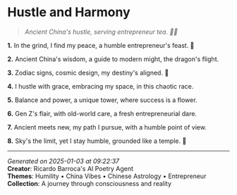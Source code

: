 # Hustle and Harmony

> *Ancient China's hustle, serving entrepreneur tea. 💼🌙*

**1.** In the grind, I find my peace, a humble entrepreneur's feast. 🌟


**2.** Ancient China's wisdom, a guide to modern might, the dragon's flight.


**3.** Zodiac signs, cosmic design, my destiny's aligned. 🌌


**4.** I hustle with grace, embracing my space, in this chaotic race.


**5.** Balance and power, a unique tower, where success is a flower.


**6.** Gen Z's flair, with old-world care, a fresh entrepreneurial dare.


**7.** Ancient meets new, my path I pursue, with a humble point of view.


**8.** Sky's the limit, yet I stay humble, grounded like a temple. 🕋



---

*Generated on 2025-01-03 at 09:22:37*  
**Creator**: Ricardo Barroca's AI Poetry Agent  
**Themes**: Humility • China Vibes • Chinese Astrology • Entrepreneur  
**Collection**: A journey through consciousness and reality